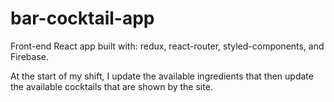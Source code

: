

# bar-cocktail-app
Front-end React app built with: redux, react-router, styled-components, and Firebase. 

At the start of my shift, I update the available ingredients that then update the available cocktails that are shown by the site.


